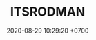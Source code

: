 ---
layout: 
permalink: /team/:title.html
categories: subs08
maincover: /assets/avatars/male1.webp
tickets: 5
date: 2020-08-29 10:29:20 +0700
title: ITSRODMAN
vip: /assets/mis/vip.png
sub: /assets/mis/sub.png
gift: #/assets/mis/gift.png
bits: #/assets/mis/bits.png
---
